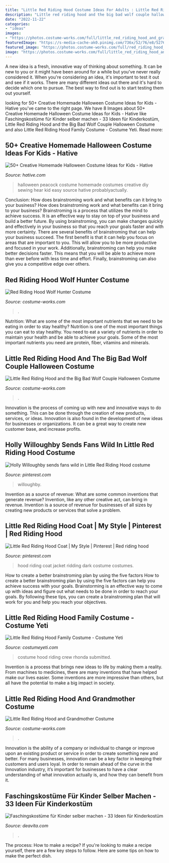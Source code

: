 ```yaml
---
title: "Little Red Riding Hood Costume Ideas For Adults : Little Red Riding Hood And Grandmother Costume"
description: "Little red riding hood and the big bad wolf couple halloween costume"
date: "2022-11-22"
categories:
- "ideas"
images:
- "https://photos.costume-works.com/full/little_red_riding_hood_and_grandmother.jpg"
featuredImage: "https://s-media-cache-ak0.pinimg.com/736x/52/76/e8/5276e8ec418148fa4662b0b1550a0d6e.jpg"
featured_image: "https://photos.costume-works.com/full/red_riding_hood_wolf_hunter.jpg"
image: "https://photos.costume-works.com/full/little_red_riding_hood_and_the_big_bad_wolf27.jpg"
---
```



A new idea is a fresh, innovative way of thinking about something. It can be new to you or it might have been around for a while but you've never really considered it. When you're considering an idea, it's important to test it out and see if it works. There are many different ideas out there and it's hard to decide which one to pursue. The best way to find out is to start testing them out yourself.

	

		
looking for 50+ Creative Homemade Halloween Costume Ideas for Kids - Hative you've came to the right page. We have 8 Images about 50+ Creative Homemade Halloween Costume Ideas for Kids - Hative like Faschingskostüme für Kinder selber machen - 33 Ideen für Kinderkostüm, Little Red Riding Hood and the Big Bad Wolf Couple Halloween Costume and also Little Red Riding Hood Family Costume - Costume Yeti. Read more:
		
    
## 50+ Creative Homemade Halloween Costume Ideas For Kids - Hative

<img loading=lazy src="https://hative.com/wp-content/uploads/2014/03/costumes-for-kids/41-peacock-kid-costume-idea.jpg" onerror="this.onerror=null;this.src='https://tse2.mm.bing.net/th?id=OIP.2IHJ8w40XJ8z_8_69My0ggHaLH&amp;pid=15.1';" alt="50+ Creative Homemade Halloween Costume Ideas for Kids - Hative">

_Source: hative.com_

>halloween peacock costume homemade costumes creative diy sewing hear kid easy source hative probablyactually. 

	

Conclusion: How does brainstroming work and what benefits can it bring to your business?
How does brainstroming work and what benefits can it bring to your business? Brainstroming is a process that utilizes the mind to achieve success. It is an effective way to stay on top of your business and build a better future. By using brainstroming, you can make changes quickly and effectively in your business so that you reach your goals faster and with more certainty. There are several benefits of brainstroming that can help your business succeed. The first benefit is that it can help you focus on areas that are important to you. This will allow you to be more productive and focused in your work. Additionally, brainstroming can help you make better decisions faster. This means that you will be able to achieve more than ever before with less time and effort. Finally, brainstroming can also give you a competitive edge over others.

    
## Red Riding Hood Wolf Hunter Costume

<img loading=lazy src="https://photos.costume-works.com/full/red_riding_hood_wolf_hunter.jpg" onerror="this.onerror=null;this.src='https://tse1.mm.bing.net/th?id=OIP.Z8Uok39mDiHr7em_CTTxggHaK_&amp;pid=15.1';" alt="Red Riding Hood Wolf Hunter Costume">

_Source: costume-works.com_

>. 

	

Nutrition: What are some of the most important nutrients that we need to be eating in order to stay healthy?
Nutrition is one of the most important things you can eat to stay healthy. You need to eat a variety of nutrients in order to maintain your health and be able to achieve your goals. Some of the most important nutrients you need are protein, fiber, vitamins and minerals.

    
## Little Red Riding Hood And The Big Bad Wolf Couple Halloween Costume

<img loading=lazy src="https://photos.costume-works.com/full/little_red_riding_hood_and_the_big_bad_wolf27.jpg" onerror="this.onerror=null;this.src='https://tse4.mm.bing.net/th?id=OIP.dI5QRuvRa5XmDNmRYY59gQHaJ3&amp;pid=15.1';" alt="Little Red Riding Hood and the Big Bad Wolf Couple Halloween Costume">

_Source: costume-works.com_

>. 

	

Innovation is the process of coming up with new and innovative ways to do something. This can be done through the creation of new products, services, or ideas. Innovation is also found in the development of new ideas for businesses or organizations. It can be a great way to create new customer base, and increase profits.

    
## Holly Willoughby Sends Fans Wild In Little Red Riding Hood Costume

<img loading=lazy src="https://i.pinimg.com/736x/e5/9a/e9/e59ae9c254f64034d2cba2b62dd1ad84.jpg" onerror="this.onerror=null;this.src='https://tse1.mm.bing.net/th?id=OIP.cYzQ9fbVdjuizWRNUm-UoAHaKj&amp;pid=15.1';" alt="Holly Willoughby sends fans wild in Little Red Riding Hood costume">

_Source: pinterest.com_

>willoughby. 

	

Invention as a source of revenue: What are some common inventions that generate revenue?
Invention, like any other creative act, can bring in revenue. Invention is a source of revenue for businesses of all sizes by creating new products or services that solve a problem.

    
## Little Red Riding Hood Coat | My Style | Pinterest | Red Riding Hood

<img loading=lazy src="https://s-media-cache-ak0.pinimg.com/736x/52/76/e8/5276e8ec418148fa4662b0b1550a0d6e.jpg" onerror="this.onerror=null;this.src='https://tse1.mm.bing.net/th?id=OIP.lzzi-Xx5ylkKG8W0nCOg7QHaNU&amp;pid=15.1';" alt="Little Red Riding Hood Coat | My Style | Pinterest | Red riding hood">

_Source: pinterest.com_

>hood riding coat jacket ridding dark costume costumes. 

	

How to create a better brainstroming plan by using the five factors
How to create a better brainstroming plan by using the five factors can help you achieve success with your goals. Brainstorming is an effective way to come up with ideas and figure out what needs to be done in order to reach your goals. By following these tips, you can create a brainstroming plan that will work for you and help you reach your objectives.

    
## Little Red Riding Hood Family Costume - Costume Yeti

<img loading=lazy src="https://costumeyeti.com/wp-content/uploads/2019/09/Red8217s-crew-Costume-1.jpeg" onerror="this.onerror=null;this.src='https://tse2.mm.bing.net/th?id=OIP.AWYmxxVzdODnOdBpfu5IYAHaNh&amp;pid=15.1';" alt="Little Red Riding Hood Family Costume - Costume Yeti">

_Source: costumeyeti.com_

>costume hood riding crew rhonda submitted. 

	

Invention is a process that brings new ideas to life by making them a reality. From machines to medicines, there are many inventions that have helped make our lives easier. Some inventions are more impressive than others, but all have the potential to make a big impact in society.

    
## Little Red Riding Hood And Grandmother Costume

<img loading=lazy src="https://photos.costume-works.com/full/little_red_riding_hood_and_grandmother.jpg" onerror="this.onerror=null;this.src='https://tse2.mm.bing.net/th?id=OIP.lgcb6eigAR7KNy0i6MyBJAHaLw&amp;pid=15.1';" alt="Little Red Riding Hood and Grandmother Costume">

_Source: costume-works.com_

>. 

	

Innovation is the ability of a company or individual to change or improve upon an existing product or service in order to create something new and better. For many businesses, innovation can be a key factor in keeping their customers and users loyal. In order to remain ahead of the curve in the Innovation industry, it’s important for businesses to have a clear understanding of what innovation actually is, and how they can benefit from it.

    
## Faschingskostüme Für Kinder Selber Machen - 33 Ideen Für Kinderkostüm

<img loading=lazy src="https://deavita.com/wp-content/uploads/2014/12/Faschingskostüme-für-Kinder-Rotkäppchen-Mantel-Flechtkorb.jpeg" onerror="this.onerror=null;this.src='https://tse1.mm.bing.net/th?id=OIP.stovpKhOShiWMYOyaThE4QHaKe&amp;pid=15.1';" alt="Faschingskostüme für Kinder selber machen - 33 Ideen für Kinderkostüm">

_Source: deavita.com_

>. 

	

The process: How to make a recipe?
If you're looking to make a recipe yourself, there are a few key steps to follow. Here are some tips on how to make the perfect dish.

